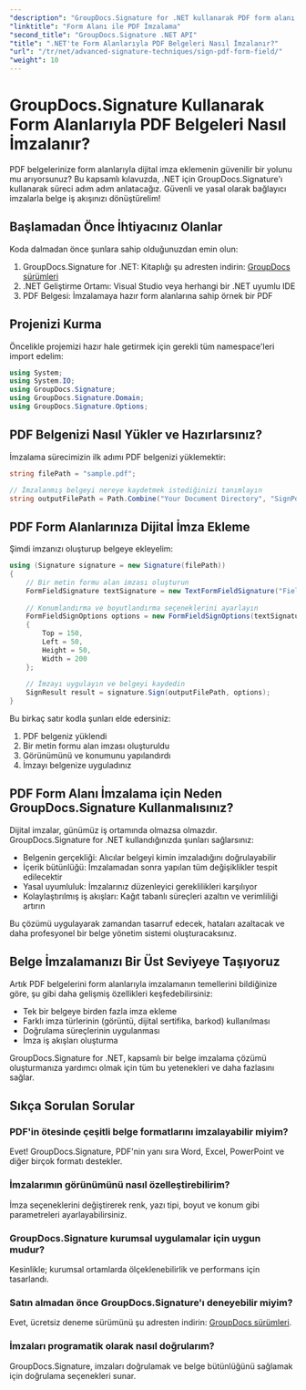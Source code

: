 ```yaml
---
"description": "GroupDocs.Signature for .NET kullanarak PDF form alanı imzalama konusunda uzmanlaşın. Bu adım adım eğitimle güvenli ve yasal olarak bağlayıcı dijital imzalar oluşturun."
"linktitle": "Form Alanı ile PDF İmzalama"
"second_title": "GroupDocs.Signature .NET API"
"title": ".NET'te Form Alanlarıyla PDF Belgeleri Nasıl İmzalanır?"
"url": "/tr/net/advanced-signature-techniques/sign-pdf-form-field/"
"weight": 10
---
```


# GroupDocs.Signature Kullanarak Form Alanlarıyla PDF Belgeleri Nasıl İmzalanır?

PDF belgelerinize form alanlarıyla dijital imza eklemenin güvenilir bir yolunu mu arıyorsunuz? Bu kapsamlı kılavuzda, .NET için GroupDocs.Signature'ı kullanarak süreci adım adım anlatacağız. Güvenli ve yasal olarak bağlayıcı imzalarla belge iş akışınızı dönüştürelim!

## Başlamadan Önce İhtiyacınız Olanlar

Koda dalmadan önce şunlara sahip olduğunuzdan emin olun:

1. GroupDocs.Signature for .NET: Kitaplığı şu adresten indirin: [GroupDocs sürümleri](https://releases.groupdocs.com/signature/net/)
2. .NET Geliştirme Ortamı: Visual Studio veya herhangi bir .NET uyumlu IDE
3. PDF Belgesi: İmzalamaya hazır form alanlarına sahip örnek bir PDF

## Projenizi Kurma

Öncelikle projemizi hazır hale getirmek için gerekli tüm namespace'leri import edelim:

```csharp
using System;
using System.IO;
using GroupDocs.Signature;
using GroupDocs.Signature.Domain;
using GroupDocs.Signature.Options;
```

## PDF Belgenizi Nasıl Yükler ve Hazırlarsınız?

İmzalama sürecimizin ilk adımı PDF belgenizi yüklemektir:

```csharp
string filePath = "sample.pdf";

// İmzalanmış belgeyi nereye kaydetmek istediğinizi tanımlayın
string outputFilePath = Path.Combine("Your Document Directory", "SignPdfWithFormField", "SignedWithFormField.pdf");
```

## PDF Form Alanlarınıza Dijital İmza Ekleme

Şimdi imzanızı oluşturup belgeye ekleyelim:

```csharp
using (Signature signature = new Signature(filePath))
{
    // Bir metin formu alan imzası oluşturun
    FormFieldSignature textSignature = new TextFormFieldSignature("FieldText", "Value1");
    
    // Konumlandırma ve boyutlandırma seçeneklerini ayarlayın
    FormFieldSignOptions options = new FormFieldSignOptions(textSignature)
    {
        Top = 150,
        Left = 50,
        Height = 50,
        Width = 200
    };
    
    // İmzayı uygulayın ve belgeyi kaydedin
    SignResult result = signature.Sign(outputFilePath, options);
}
```

Bu birkaç satır kodla şunları elde edersiniz:
1. PDF belgeniz yüklendi
2. Bir metin formu alan imzası oluşturuldu
3. Görünümünü ve konumunu yapılandırdı
4. İmzayı belgenize uyguladınız

## PDF Form Alanı İmzalama için Neden GroupDocs.Signature Kullanmalısınız?

Dijital imzalar, günümüz iş ortamında olmazsa olmazdır. GroupDocs.Signature for .NET kullandığınızda şunları sağlarsınız:

- Belgenin gerçekliği: Alıcılar belgeyi kimin imzaladığını doğrulayabilir
- İçerik bütünlüğü: İmzalamadan sonra yapılan tüm değişiklikler tespit edilecektir
- Yasal uyumluluk: İmzalarınız düzenleyici gereklilikleri karşılıyor
- Kolaylaştırılmış iş akışları: Kağıt tabanlı süreçleri azaltın ve verimliliği artırın

Bu çözümü uygulayarak zamandan tasarruf edecek, hataları azaltacak ve daha profesyonel bir belge yönetim sistemi oluşturacaksınız.

## Belge İmzalamanızı Bir Üst Seviyeye Taşıyoruz

Artık PDF belgelerini form alanlarıyla imzalamanın temellerini bildiğinize göre, şu gibi daha gelişmiş özellikleri keşfedebilirsiniz:

- Tek bir belgeye birden fazla imza ekleme
- Farklı imza türlerinin (görüntü, dijital sertifika, barkod) kullanılması
- Doğrulama süreçlerinin uygulanması
- İmza iş akışları oluşturma

GroupDocs.Signature for .NET, kapsamlı bir belge imzalama çözümü oluşturmanıza yardımcı olmak için tüm bu yetenekleri ve daha fazlasını sağlar.

## Sıkça Sorulan Sorular

### PDF'in ötesinde çeşitli belge formatlarını imzalayabilir miyim?
Evet! GroupDocs.Signature, PDF'nin yanı sıra Word, Excel, PowerPoint ve diğer birçok formatı destekler.

### İmzalarımın görünümünü nasıl özelleştirebilirim?
İmza seçeneklerini değiştirerek renk, yazı tipi, boyut ve konum gibi parametreleri ayarlayabilirsiniz.

### GroupDocs.Signature kurumsal uygulamalar için uygun mudur?
Kesinlikle; kurumsal ortamlarda ölçeklenebilirlik ve performans için tasarlandı.

### Satın almadan önce GroupDocs.Signature'ı deneyebilir miyim?
Evet, ücretsiz deneme sürümünü şu adresten indirin: [GroupDocs sürümleri](https://releases.groupdocs.com/).

### İmzaları programatik olarak nasıl doğrularım?
GroupDocs.Signature, imzaları doğrulamak ve belge bütünlüğünü sağlamak için doğrulama seçenekleri sunar.